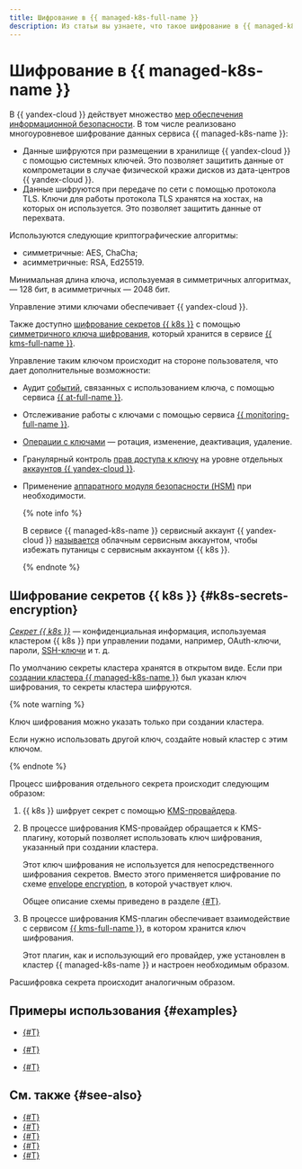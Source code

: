 ```yaml
---
title: Шифрование в {{ managed-k8s-full-name }}
description: Из статьи вы узнаете, что такое шифрование в {{ managed-k8s-name }}.
---
```


# Шифрование в {{ managed-k8s-name }}

В {{ yandex-cloud }} действует множество [мер обеспечения информационной безопасности](../../security/standarts.md). В том числе реализовано многоуровневое шифрование данных сервиса {{ managed-k8s-name }}:

* Данные шифруются при размещении в хранилище {{ yandex-cloud }} с помощью системных ключей. Это позволяет защитить данные от компрометации в случае физической кражи дисков из дата-центров {{ yandex-cloud }}.
* Данные шифруются при передаче по сети с помощью протокола TLS. Ключи для работы протокола TLS хранятся на хостах, на которых он используется. Это позволяет защитить данные от перехвата.

Используются следующие криптографические алгоритмы:
* симметричные: AES, ChaCha;
* асимметричные: RSA, Ed25519.

Минимальная длина ключа, используемая в симметричных алгоритмах, — 128 бит, в асимметричных — 2048 бит.

Управление этими ключами обеспечивает {{ yandex-cloud }}.

Также доступно [шифрование секретов {{ k8s }}](#k8s-secrets-encryption) с помощью [симметричного ключа шифрования](../../kms/concepts/key.md), который хранится в сервисе [{{ kms-full-name }}](../../kms/concepts/index.md).

Управление таким ключом происходит на стороне пользователя, что дает дополнительные возможности:

* Аудит [событий](../../kms/at-ref.md), связанных с использованием ключа, с помощью сервиса [{{ at-full-name }}](../../audit-trails/).
* Отслеживание работы с ключами с помощью сервиса [{{ monitoring-full-name }}](../../monitoring/).
* [Операции с ключами](../../kms/operations/index.md#symmetric-encryption) — ротация, изменение, деактивация, удаление.
* Гранулярный контроль [прав доступа к ключу](../../kms/security/index.md) на уровне отдельных [аккаунтов {{ yandex-cloud }}](../../iam/concepts/users/accounts.md).
* Применение [аппаратного модуля безопасности (HSM)](../../kms/concepts/hsm.md) при необходимости.

    {% note info %}

    В сервисе {{ managed-k8s-name }} сервисный аккаунт {{ yandex-cloud }} [называется](./index.md#service-accounts) облачным сервисным аккаунтом, чтобы избежать путаницы с сервисным аккаунтом {{ k8s }}.

    {% endnote %}

## Шифрование секретов {{ k8s }} {#k8s-secrets-encryption}

[_Секрет {{ k8s }}_](https://kubernetes.io/docs/concepts/configuration/secret/) — конфиденциальная информация, используемая кластером {{ k8s }} при управлении подами, например, OAuth-ключи, пароли, [SSH-ключи](../../glossary/ssh-keygen.md) и т. д.

По умолчанию секреты кластера хранятся в открытом виде. Если при [создании кластера {{ managed-k8s-name }}](../operations/kubernetes-cluster/kubernetes-cluster-create.md) был указан ключ шифрования, то секреты кластера шифруются.

{% note warning %}

Ключ шифрования можно указать только при создании кластера.

Если нужно использовать другой ключ, создайте новый кластер с этим ключом.

{% endnote %}

Процесс шифрования отдельного секрета происходит следующим образом:

1. {{ k8s }} шифрует секрет с помощью [KMS-провайдера](https://kubernetes.io/docs/tasks/administer-cluster/kms-provider/).

1. В процессе шифрования KMS-провайдер обращается к KMS-плагину, который позволяет использовать ключ шифрования, указанный при создании кластера.

    Этот ключ шифрования не используется для непосредственного шифрования секретов. Вместо этого применяется шифрование по схеме [envelope encryption](https://kubernetes.io/docs/tasks/administer-cluster/kms-provider/#kms-encryption-and-per-object-encryption-keys), в которой участвует ключ.

    Общее описание схемы приведено в разделе [{#T}](../../kms/concepts/envelope.md).

1. В процессе шифрования KMS-плагин обеспечивает взаимодействие с сервисом [{{ kms-full-name }}](../../kms/concepts/index.md), в котором хранится ключ шифрования.

    Этот плагин, как и использующий его провайдер, уже установлен в кластер {{ managed-k8s-name }} и настроен необходимым образом.

Расшифровка секрета происходит аналогичным образом.

## Примеры использования {#examples}

* [{#T}](../tutorials/kms-k8s.md)
* [{#T}](../tutorials/nginx-ingress-certificate-manager.md)


* [{#T}](../tutorials/kubernetes-lockbox-secrets.md)

## См. также {#see-also}

* [{#T}](../operations/applications/hashicorp-vault.md)
* [{#T}](../tutorials/marketplace/hashicorp-vault.md)
* [{#T}](../tutorials/kms-k8s.md)
* [{#T}](../operations/applications/external-secrets-operator.md)
* [{#T}](../tutorials/kubernetes-lockbox-secrets.md)